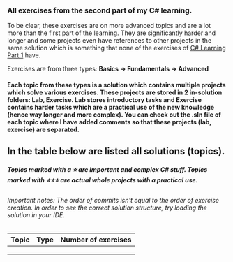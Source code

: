 ### All exercises from the second part of my C# learning.
To be clear, these exercises are on more advanced topics and are a lot more than the first part of the learning.
They are significantly harder and longer and some projects even have references to other projects in the same solution which is something that none of the exercises of [C# Learning Part 1](https://github.com/TheFAcreator/CSharp-Learning-1) have.

Exercises are from three types: **Basics -> Fundamentals -> Advanced**
#### Each topic from these types is a solution which contains multiple projects which solve various exercises. These projects are stored in 2 in-solution folders: Lab, Exercise. Lab stores introductory tasks and Exercise contains harder tasks which are a practical use of the new knowledge (hence way longer and more complex). You can check out the .sln file of each topic where I have added comments so that these projects (lab, exercise) are separated.
## In the table below are listed all solutions (topics).
##### Topics marked with a ⭐ are important and complex C# stuff. Topics marked with ⭐⭐⭐ are actual **whole projects** with a practical use.

###### Important notes: The order of commits isn't equal to the order of exercise creation. In order to see the correct solution structure, try loading the solution in your IDE.

| Topic | Type       | Number of exercises |
|----------|--------------|----------------|
|        |     |            |
|    |  |            |
|      |           |            |
